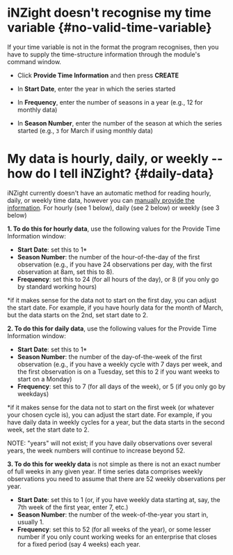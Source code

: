 # iNZight doesn't recognise my time variable {#no-valid-time-variable}

If your time variable is not in the format the program recognises, then you have to supply the time-structure information through the module's command window.

- Click __Provide Time Information__ and then press __CREATE__

- In __Start Date__, enter the year in which the series started

- In __Frequency__, enter the number of seasons in a year (e.g., 12 for monthly data)

- In __Season Number__, enter the number of the season at which the series started (e.g., `3` for March if using monthly data)



# My data is hourly, daily, or weekly -- how do I tell iNZight? {#daily-data}

iNZight currently doesn't have an automatic method for reading hourly, daily, or weekly time data, however you can [manually provide the information](#no-valid-time-variable). For hourly (see 1 below), daily (see 2 below) or weekly (see 3 below)

__1. To do this for hourly data__, use the following values for the Provide Time Information window:
-	__Start Date__: set this to 1*
-	__Season Number__: the number of the hour-of-the-day of the first observation
  (e.g., if you have 24 observations per day, with the first observation at 8am,
  set this to 8).
-	__Frequency__: set this to 24 (for all hours of the day), or 8 (if you only go by standard working hours)

*if it makes sense for the data not to start on the first day, you can adjust the start date.
For example, if you have hourly data for the month of March, but the data starts on the 2nd,
set start date to 2.


__2. To do this for daily data__, use the following values for the Provide Time Information window:
-	__Start Date__: set this to 1*
-	__Season Number__: the number of the day-of-the-week of the first observation
  (e.g., if you have a weekly cycle with 7 days per week, and the first observation is on a Tuesday,
  set this to 2 if you want weeks to start on a Monday)
-	__Frequency__: set this to 7 (for all days of the week), or 5 (if you only go by weekdays)

*if it makes sense for the data not to start on the first week (or whatever your chosen cycle is),
you can adjust the start date.
For example, if you have daily data in weekly cycles for a year, but the data starts in the second week,
set the start date to 2.

NOTE: "years" will not exist; if you have daily observations over several years, the week numbers will continue to increase beyond 52.

__3. To do this for weekly data__ is not simple as there is not an exact number of full weeks in any given year. If time series data comprises weekly observations you need to assume that there are 52 weekly observations per year.
-	__Start Date__: set this to 1 (or, if you have weekly data starting at, say, the 7th week of the first year, enter 7, etc.)
-	__Season Number__: the number of the week-of-the-year you start in, usually 1.
-	__Frequency__: set this to 52 (for all weeks of the year), or some lesser number if you only count working weeks for an enterprise that closes for a fixed period (say 4 weeks) each year.
